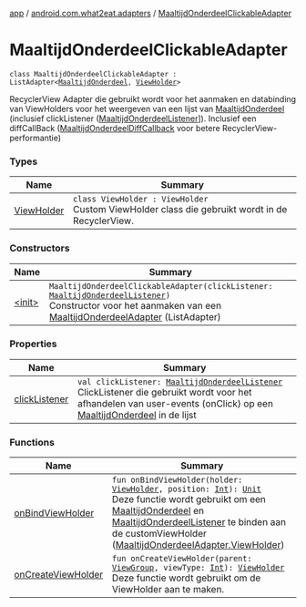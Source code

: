 [app](../../index.md) / [android.com.what2eat.adapters](../index.md) / [MaaltijdOnderdeelClickableAdapter](./index.md)

# MaaltijdOnderdeelClickableAdapter

`class MaaltijdOnderdeelClickableAdapter : ListAdapter<`[`MaaltijdOnderdeel`](../../android.com.what2eat.model/-maaltijd-onderdeel/index.md)`, `[`ViewHolder`](-view-holder/index.md)`>`

RecyclerView Adapter die gebruikt wordt voor het aanmaken en databinding van ViewHolders voor
het weergeven van een lijst van [MaaltijdOnderdeel](../../android.com.what2eat.model/-maaltijd-onderdeel/index.md) (inclusief clickListener ([MaaltijdOnderdeelListener](../-maaltijd-onderdeel-listener/index.md)]). Inclusief
een diffCallBack ([MaaltijdOnderdeelDiffCallback](../-maaltijd-onderdeel-diff-callback/index.md) voor betere RecyclerView-performantie)

### Types

| Name | Summary |
|---|---|
| [ViewHolder](-view-holder/index.md) | `class ViewHolder : ViewHolder`<br>Custom ViewHolder class die gebruikt wordt in de RecyclerView. |

### Constructors

| Name | Summary |
|---|---|
| [&lt;init&gt;](-init-.md) | `MaaltijdOnderdeelClickableAdapter(clickListener: `[`MaaltijdOnderdeelListener`](../-maaltijd-onderdeel-listener/index.md)`)`<br>Constructor voor het aanmaken van een [MaaltijdOnderdeelAdapter](../-maaltijd-onderdeel-adapter/index.md) (ListAdapter) |

### Properties

| Name | Summary |
|---|---|
| [clickListener](click-listener.md) | `val clickListener: `[`MaaltijdOnderdeelListener`](../-maaltijd-onderdeel-listener/index.md)<br>ClickListener die gebruikt wordt voor het afhandelen van user-events (onClick) op een [MaaltijdOnderdeel](../../android.com.what2eat.model/-maaltijd-onderdeel/index.md) in de lijst |

### Functions

| Name | Summary |
|---|---|
| [onBindViewHolder](on-bind-view-holder.md) | `fun onBindViewHolder(holder: `[`ViewHolder`](-view-holder/index.md)`, position: `[`Int`](https://kotlinlang.org/api/latest/jvm/stdlib/kotlin/-int/index.html)`): `[`Unit`](https://kotlinlang.org/api/latest/jvm/stdlib/kotlin/-unit/index.html)<br>Deze functie wordt gebruikt om een [MaaltijdOnderdeel](../../android.com.what2eat.model/-maaltijd-onderdeel/index.md) en [MaaltijdOnderdeelListener](../-maaltijd-onderdeel-listener/index.md) te binden aan de customViewHolder ([MaaltijdOnderdeelAdapter.ViewHolder](../-maaltijd-onderdeel-adapter/-view-holder/index.md)) |
| [onCreateViewHolder](on-create-view-holder.md) | `fun onCreateViewHolder(parent: `[`ViewGroup`](https://developer.android.com/reference/android/view/ViewGroup.html)`, viewType: `[`Int`](https://kotlinlang.org/api/latest/jvm/stdlib/kotlin/-int/index.html)`): `[`ViewHolder`](-view-holder/index.md)<br>Deze functie wordt gebruikt om de ViewHolder aan te maken. |
